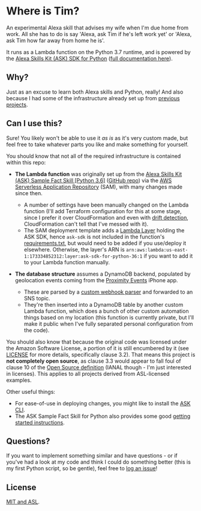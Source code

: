 # Where is Tim?

An experimental Alexa skill that advises my wife when I'm due home from work. All she has to do is say 'Alexa, ask Tim if he's left work yet' or 'Alexa, ask Tim how far away from home he is'.

It runs as a Lambda function on the Python 3.7 runtime, and is powered by the [Alexa Skills Kit (ASK) SDK for Python](https://github.com/alexa/alexa-skills-kit-sdk-for-python) ([full documentation here](https://alexa-skills-kit-python-sdk.readthedocs.io/)).

## Why?

Just as an excuse to learn both Alexa skills and Python, really! And also because I had some of the infrastructure already set up from [previous projects](https://github.com/tdmalone/proximity-events-webhook-parser).

## Can I use this?

Sure! You likely won't be able to use it _as is_ as it's very custom made, but feel free to take whatever parts you like and make something for yourself.

You should know that not all of the required infrastructure is contained within this repo:

- **The Lambda function** was originally set up from the [Alexa Skills Kit (ASK) Sample Fact Skill [Python 3.6]](https://serverlessrepo.aws.amazon.com/applications/arn:aws:serverlessrepo:us-east-1:173334852312:applications~alexa-skills-kit-python36-factskill) ([GitHub repo](https://github.com/alexa/skill-sample-python-fact)) via the [AWS Serverless Application Repository](https://aws.amazon.com/serverless/serverlessrepo/) (SAM), with many changes made since then.
  - A number of settings have been manually changed on the Lambda function (I'll add Terraform configuration for this at some stage, since I prefer it over CloudFormation and even with [drift detection](https://aws.amazon.com/blogs/aws/new-cloudformation-drift-detection/), CloudFormation can't tell that I've messed with it).
  - The SAM deployment template adds a [Lambda Layer](https://docs.aws.amazon.com/lambda/latest/dg/configuration-layers.html) holding the ASK SDK, hence `ask-sdk` is not included in the function's [requirements.txt](lambda/us-east-1_alexa-where-is-tim-0a33c80c982c/requirements.txt), but would need to be added if you use/deploy it elsewhere. Otherwise, the layer's ARN is `arn:aws:lambda:us-east-1:173334852312:layer:ask-sdk-for-python-36:1` if you want to add it to your Lambda function manually.

- **The database structure** assumes a DynamoDB backend, populated by geolocation events coming from the [Proximity Events](http://proximityevents.com/) iPhone app.
  - These are parsed by a [custom webhook parser](https://github.com/tdmalone/proximity-events-webhook-parser) and forwarded to an SNS topic.
  - They're then inserted into a DynamoDB table by another custom Lambda function, which does a bunch of other custom automation things based on my location (this function is currently private, but I'll make it public when I've fully separated personal configuration from the code).

You should also know that because the original code was licensed under the Amazon Software License, a portion of it is still encumbered by it (see [LICENSE](LICENSE) for more details, specifically clause 3.2). That means this project is **not completely open source**, as clause 3.3 would appear to fall foul of clause 10 of the [Open Source definition](https://opensource.org/osd) (IANAL though - I'm just interested in licenses). This applies to all projects derived from ASL-licensed examples.

Other useful things:

  - For ease-of-use in deploying changes, you might like to install the [ASK CLI](https://developer.amazon.com/docs/smapi/quick-start-alexa-skills-kit-command-line-interface.html).
  - The ASK Sample Fact Skill for Python also provides some good [getting started instructions](https://github.com/alexa/skill-sample-python-fact/blob/master/instructions/1-voice-user-interface.md).

## Questions?

If you want to implement something similar and have questions - or if you've had a look at my code and think I could do something better (this is my first Python script, so be gentle), feel free to [log an issue](https://github.com/tdmalone/where-is-tim/issues/new)!

## License

[MIT and ASL](LICENSE).
